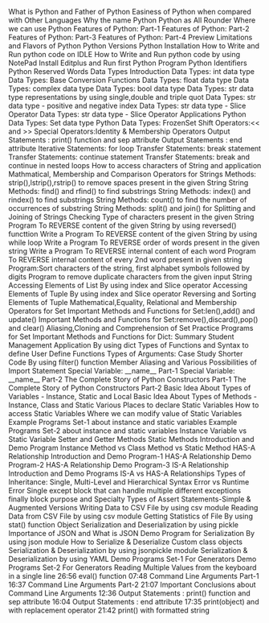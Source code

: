 What is Python and Father of Python
Easiness of Python when compared with Other Languages
Why the name Python
Python as All Rounder
Where we can use Python
Features of Python: Part-1
Features of Python: Part-2
Features of Python: Part-3
Features of Python: Part-4
Preview
Limitations and Flavors of Python
Python Versions
Python Installation
How to Write and Run python code on IDLE
How to Write and Run python code by using NotePad
Install Editplus and Run first Python Program
Python Identifiers
Python Reserved Words
Data Types Introduction
Data Types: int data type
Data Types: Base Conversion Functions
Data Types: float data type
Data Types: complex data type
Data Types: bool data type
Data Types: str data type representations by using single,double and triple quot
Data Types: str data type - positive and negative index
Data Types: str data type - Slice Operator
Data Types: str data type - Slice Operator Applications
Python Data Types: Set data type
Python Data Types: FrozenSet
Shift Operators:<< and >>
Special Operators:Identity & Membership Operators
Output Statements : print() function and sep attribute
Output Statements : end attribute
Iterative Statements: for loop
Transfer Statements: break statement
Transfer Statements: continue statement
Transfer Statements: break and continue in nested loops
How to access characters of String and application
Mathmatical, Membership and Comparison Operators for Strings
Methods: strip(),lstrip(),rstrip() to remove spaces present in the given String
String Methods: find() and rfind() to find substrings
String Methods: index() and rindex() to find substrings
String Methods: count() to find the number of occurrences of substring
String Methods: split() and join() for Splitting and Joining of Strings
Checking Type of characters present in the given String
Program To REVERSE content of the given String by using reversed() functtion
Write a Program To REVERSE content of the given String by using while loop
Write a Program To REVERSE order of words present in the given string
Write a Program To REVERSE internal content of each word
Program To REVERSE internal content of every 2nd word present in given string
Program:Sort characters of the string, first alphabet symbols followed by digits
Program to remove duplicate characters from the given input String
Accessing Elements of List By using index and Slice operator
Accessing Elements of Tuple By using index and Slice operator
Reversing and Sorting Elements of Tuple
Mathematical,Equality, Relational and Membership Operators for Set
Important Methods and Functions for Set:len(),add() and update()
Important Methods and Functions for Set:remove(),discard(),pop() and clear()
Aliasing,Cloning and Comprehension of Set
Practice Programs for Set
Important Methods and Functions for Dict: Summary
Student Management Application By using dict
Types of Functions and Syntax to define User Define Functions
Types of Arguments: Case Study
Shorter Code By using filter() function
Member Aliasing and Various Possibilities of Import Statement
Special Variable: \_\_name\_\_ Part-1
Special Variable: \_\_name\_\_ Part-2
The Complete Story of Python Constructors Part-1
The Complete Story of Python Constructors Part-2
Basic Idea About Types of Variables - Instance, Static and Local
Basic Idea About Types of Methods - Instance, Class and Static
Various Places to declare Static Variables
How to access Static Variables
Where we can modify value of Static Variables
Example Programs Set-1 about instance and static variables
Example Programs Set-2 about instance and static variables
Instance Variable vs Static Variable
Setter and Getter Methods
Static Methods Introduction and Demo Program
Instance Method vs Class Method vs Static Method
HAS-A Relationship Introduction and Demo Program-1
HAS-A Relationship Demo Program-2
HAS-A Relationship Demo Program-3
IS-A Relationship Introduction and Demo Programs
IS-A vs HAS-A Relationships
Types of Inheritance: Single, Multi-Level and Hierarchical
Syntax Error vs Runtime Error
Single except block that can handle multiple different exceptions
finally block purpose and Specialty
Types of Assert Statements-Simple & Augmented Versions
Writing Data to CSV File by using csv module
Reading Data from CSV File by using csv module
Getting Statistics of File By using stat() function
Object Serialization and Deserialization by using pickle
Importance of JSON and What is JSON
Demo Program for Serialization By using json module
How to Serialize & Deserialize Custom class objects
Serialization & Deserialization by using jsonpickle module
Serialization & Deserialization by using YAML
Demo Programs Set-1 For Generators
Demo Programs Set-2 For Generators
Reading Multiple Values from the keyboard in a single line
26:56
eval() function
07:48
Command Line Arguments Part-1
16:37
Command Line Arguments Part-2
21:07
Important Conclusions about Command Line Arguments
12:36
Output Statements : print() function and sep attribute
16:04
Output Statements : end attribute
17:35
print(object) and with replacement operator
21:42
print() with formatted string
